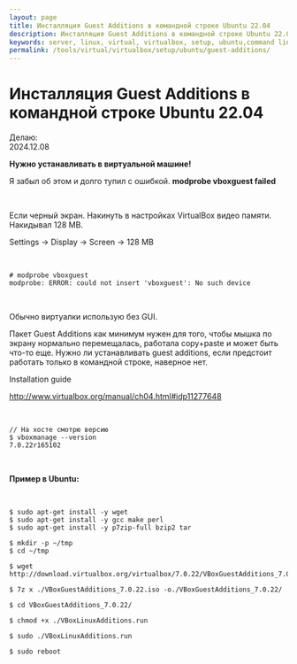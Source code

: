 ```yaml
---
layout: page
title: Инсталляция Guest Additions в командной строке Ubuntu 22.04
description: Инсталляция Guest Additions в командной строке Ubuntu 22.04
keywords: server, linux, virtual, virtualbox, setup, ubuntu,command line
permalink: /tools/virtual/virtualbox/setup/ubuntu/guest-additions/
---
```


# Инсталляция Guest Additions в командной строке Ubuntu 22.04

Делаю:  
2024.12.08

**Нужно устанавливать в виртуальной машине!**

Я забыл об этом и долго тупил с ошибкой. **modprobe vboxguest failed**

<br/>

Если черный экран.
Накинуть в настройках VirtualBox видео памяти.
Накидывал 128 MB.

Settings -> Display -> Screen -> 128 MB

<br/>

```
# modprobe vboxguest
modprobe: ERROR: could not insert 'vboxguest': No such device
```

<br/>

Обычно виртуалки использую без GUI.

Пакет Guest Additions как минимум нужен для того, чтобы мышка по экрану нормально перемещалась, работала copy+paste и может быть что-то еще. Нужно ли устанавливать guest additions, если предстоит работать только в командной строке, наверное нет.

Installation guide

http://www.virtualbox.org/manual/ch04.html#idp11277648

<br/>

```
// На хосте смотрю версию
$ vboxmanage --version
7.0.22r165102
```

<br/>

**Пример в Ubuntu:**

<br/>

```
$ sudo apt-get install -y wget
$ sudo apt-get install -y gcc make perl
$ sudo apt-get install -y p7zip-full bzip2 tar

$ mkdir -p ~/tmp
$ cd ~/tmp

$ wget http://download.virtualbox.org/virtualbox/7.0.22/VBoxGuestAdditions_7.0.22.iso

$ 7z x ./VBoxGuestAdditions_7.0.22.iso -o./VBoxGuestAdditions_7.0.22/

$ cd VBoxGuestAdditions_7.0.22/

$ chmod +x ./VBoxLinuxAdditions.run

$ sudo ./VBoxLinuxAdditions.run

$ sudo reboot
```

